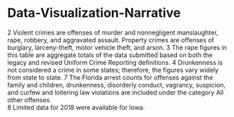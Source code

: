 # Data-Visualization-Narrative
2 Violent crimes are offenses of murder and nonnegligent manslaughter, rape, robbery, and aggravated assault. Property crimes are offenses of burglary, larceny-theft, motor vehicle theft, and arson.
3 The rape figures in this table are aggregate totals of the data submitted based on both the legacy and revised Uniform Crime Reporting definitions.
4 Drunkenness is not considered a crime in some states; therefore, the figures vary widely from state to state. 
7 The Florida arrest counts for offenses against the family and children, drunkenness, disorderly conduct, vagrancy, suspicion, and curfew and loitering law violations are included under the category All other offenses.															
8 Limited data for 2018 were available for Iowa. 
